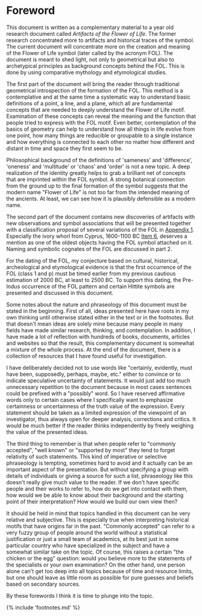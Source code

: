 # Foreword

This document is written as a complementary material to a year old research document called *Artifacts of the Flower of Life*<!-- cite author="Marko Manninen" title="Artifacts of the Flower of Life" date="2014" location="" type="website" href="http://artifacts.flowerofliferesearch.com/" -->. The former research concentrated more to artifacts and historical traces of the symbol. The current document will concentrate more on the creation and meaning of the Flower of Life symbol (later called by the acronym FOL). The document is meant to shed light, not only to geometrical but also to archetypical principles as background concepts behind the FOL. This is done by using comparative mythology and etymological studies.

The first part of the document will bring the reader through traditional geometrical introspection of the formation of the FOL. This method is a contemplative and at the same time a systematic way to understand basic definitions of a point, a line, and a plane, which all are fundamental concepts that are needed to deeply understand the Flower of Life motif. Examination of these concepts can reveal the meaning and the function that people tried to express with the FOL motif. Even better, contemplation of the basics of geometry can help to understand how all things in life evolve from one point, how many things are reducible or groupable to a single instance and how everything is connected to each other no matter how different and distant in time and space they first seem to be.

Philosophical background of the definitions of 'sameness' and 'difference', 'oneness' and 'multitude' or 'chaos' and 'order' is not a new topic. A deep realization of the identity<!-- cite author="wikipedia.org" title="Identity (philosophy)" date="" location="" type="website" href="https://en.wikipedia.org/wiki/Identity_(philosophy)" --> greatly helps to grab a brilliant net of concepts that are imprinted within the FOL symbol. A strong botanical connection from the ground up to the final formation of the symbol suggests that the modern name "Flower of Life" is not too far from the intended meaning of the ancients. At least, we can see how it is plausibly defensible as a modern name. 

The second part of the document contains new discoveries of artifacts with new observations and symbol associations that will be presented together with a classification proposal of several variations of the FOL in [Appendix 1](). Especially the ivory whorl from Cyprus, 1600-1100 BC [Item 6](), deserves a mention as one of the oldest objects having the FOL symbol attached on it. Naming and symbolic cognates of the FOL are discussed in part 2.

For the dating of the FOL, my conjecture based on cultural, historical, archeological and etymological evidence is that the first occurrence of the FOL (class 1 and p) must be timed earlier from my previous cautious estimation of 2000 BC, at least to 2500 BC. To support this dating, the Pre-Indus occurrence of the FOL pattern and certain Hittite symbols are presented and discussed in this document.

Some notes about the nature and phraseology of this document must be stated in the beginning. First of all, ideas presented here have roots in my own thinking until otherwise stated either in the text or in the footnotes. But that doesn't mean ideas are solely mine because many people in many fields have made similar research, thinking, and contemplation. In addition, I have made a lot of reflection with hundreds of books, documents, articles and websites so that the result, this complementary document is somewhat a mixture of the whole process. At the end of the document, there is a collection of resources that I have found useful for investigation.

I have deliberately decided not to use words like "certainly, evidently, must have been, supposedly, perhaps, maybe, etc." either to convince or to indicate speculative uncertainty of statements. It would just add too much unnecessary repetition to the document because in most cases sentences could be prefixed with a "possibly" word. So I have reserved affirmative words only to certain cases where I specifically want to emphasize certainness or uncertainness of the truth value of the expression. Every statement should be taken as a limited expression of the viewpoint of an investigator, thus always open for deeper analysis, corrections and critics. It would be much better if the reader thinks independently by freely weighing the value of the presented ideas.

The third thing to remember is that when people refer to "commonly accepted", "well known" or "supported by most" they tend to forget relativity of such statements. This kind of imperative or selective phraseology is tempting, sometimes hard to avoid and it actually can be an important aspect of the presentation. But without specifying a group with details of individuals or giving a source for such a list, phraseology like this doesn't really give much value to the reader. If we don't have specific people and their works to refer to, how do we get into contact with them, how would we be able to know about their background and the starting point of their interpretation? How would we build our own view then?

It should be held in mind that topics handled in this document can be very relative and subjective. This is especially true when interpreting historical motifs that have origins far in the past. "Commonly accepted" can refer to a very fuzzy group of people around the world without a statistical justification or just a small team of academics, at its best just in some particular country who have specialized in the subject and have a somewhat similar take on the topic. Of course, this raises a certain "the chicken or the egg" question: would you believe more to the statements of the specialists or your own examination? On the other hand, one person alone can't get too deep into all topics because of time and resource limits, but one should leave as little room as possible for pure guesses and beliefs based on secondary sources.

By these forewords I think it is time to plunge into the topic.

{% include 'footnotes.md' %}
